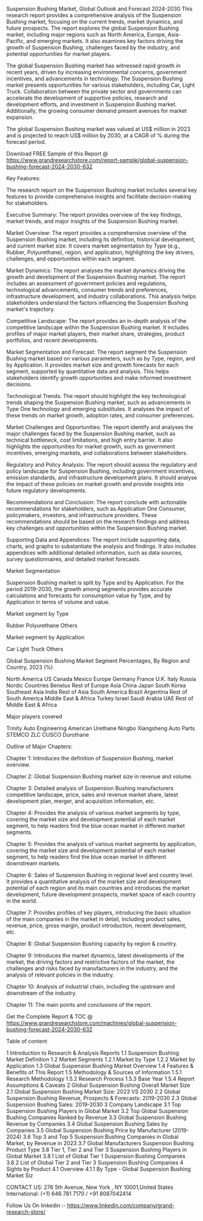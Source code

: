 Suspension Bushing Market, Global Outlook and Forecast 2024-2030
This research report provides a comprehensive analysis of the Suspension Bushing market, focusing on the current trends, market dynamics, and future prospects. The report explores the global Suspension Bushing market, including major regions such as North America, Europe, Asia-Pacific, and emerging markets. It also examines key factors driving the growth of Suspension Bushing, challenges faced by the industry, and potential opportunities for market players.

The global Suspension Bushing market has witnessed rapid growth in recent years, driven by increasing environmental concerns, government incentives, and advancements in technology. The Suspension Bushing market presents opportunities for various stakeholders, including Car, Light Truck. Collaboration between the private sector and governments can accelerate the development of supportive policies, research and development efforts, and investment in Suspension Bushing market. Additionally, the growing consumer demand present avenues for market expansion.

The global Suspension Bushing market was valued at US$ million in 2023 and is projected to reach US$ million by 2030, at a CAGR of % during the forecast period.

Download FREE Sample of this Report @ https://www.grandresearchstore.com/report-sample/global-suspension-bushing-forecast-2024-2030-632


Key Features:

The research report on the Suspension Bushing market includes several key features to provide comprehensive insights and facilitate decision-making for stakeholders.

Executive Summary: The report provides overview of the key findings, market trends, and major insights of the Suspension Bushing market.

Market Overview: The report provides a comprehensive overview of the Suspension Bushing market, including its definition, historical development, and current market size. It covers market segmentation by Type (e.g., Rubber, Polyurethane), region, and application, highlighting the key drivers, challenges, and opportunities within each segment.

Market Dynamics: The report analyses the market dynamics driving the growth and development of the Suspension Bushing market. The report includes an assessment of government policies and regulations, technological advancements, consumer trends and preferences, infrastructure development, and industry collaborations. This analysis helps stakeholders understand the factors influencing the Suspension Bushing market's trajectory.

Competitive Landscape: The report provides an in-depth analysis of the competitive landscape within the Suspension Bushing market. It includes profiles of major market players, their market share, strategies, product portfolios, and recent developments.

Market Segmentation and Forecast: The report segment the Suspension Bushing market based on various parameters, such as by Type, region, and by Application. It provides market size and growth forecasts for each segment, supported by quantitative data and analysis. This helps stakeholders identify growth opportunities and make informed investment decisions.

Technological Trends: The report should highlight the key technological trends shaping the Suspension Bushing market, such as advancements in Type One technology and emerging substitutes. It analyses the impact of these trends on market growth, adoption rates, and consumer preferences.

Market Challenges and Opportunities: The report identify and analyses the major challenges faced by the Suspension Bushing market, such as technical bottleneck, cost limitations, and high entry barrier. It also highlights the opportunities for market growth, such as government incentives, emerging markets, and collaborations between stakeholders.

Regulatory and Policy Analysis: The report should assess the regulatory and policy landscape for Suspension Bushing, including government incentives, emission standards, and infrastructure development plans. It should analyse the impact of these policies on market growth and provide insights into future regulatory developments.

Recommendations and Conclusion: The report conclude with actionable recommendations for stakeholders, such as Application One Consumer, policymakers, investors, and infrastructure providers. These recommendations should be based on the research findings and address key challenges and opportunities within the Suspension Bushing market.

Supporting Data and Appendices: The report include supporting data, charts, and graphs to substantiate the analysis and findings. It also includes appendices with additional detailed information, such as data sources, survey questionnaires, and detailed market forecasts.

Market Segmentation

Suspension Bushing market is split by Type and by Application. For the period 2019-2030, the growth among segments provides accurate calculations and forecasts for consumption value by Type, and by Application in terms of volume and value.



Market segment by Type



Rubber
Polyurethane
Others


Market segment by Application



Car
Light Truck
Others


Global Suspension Bushing Market Segment Percentages, By Region and Country, 2023 (%)



North America
US
Canada
Mexico
Europe
Germany
France
U.K.
Italy
Russia
Nordic Countries
Benelux
Rest of Europe
Asia
China
Japan
South Korea
Southeast Asia
India
Rest of Asia
South America
Brazil
Argentina
Rest of South America
Middle East & Africa
Turkey
Israel
Saudi Arabia
UAE
Rest of Middle East & Africa


Major players covered



Trinity Auto Engineering
American Urethane
Ningbo Xiangsheng Auto Parts
STEMCO
ZLC
CUSCO
Durothane


Outline of Major Chapters:

Chapter 1: Introduces the definition of Suspension Bushing, market overview.

Chapter 2: Global Suspension Bushing market size in revenue and volume.

Chapter 3: Detailed analysis of Suspension Bushing manufacturers competitive landscape, price, sales and revenue market share, latest development plan, merger, and acquisition information, etc.

Chapter 4: Provides the analysis of various market segments by type, covering the market size and development potential of each market segment, to help readers find the blue ocean market in different market segments.

Chapter 5: Provides the analysis of various market segments by application, covering the market size and development potential of each market segment, to help readers find the blue ocean market in different downstream markets.

Chapter 6: Sales of Suspension Bushing in regional level and country level. It provides a quantitative analysis of the market size and development potential of each region and its main countries and introduces the market development, future development prospects, market space of each country in the world.

Chapter 7: Provides profiles of key players, introducing the basic situation of the main companies in the market in detail, including product sales, revenue, price, gross margin, product introduction, recent development, etc.

Chapter 8: Global Suspension Bushing capacity by region & country.

Chapter 9: Introduces the market dynamics, latest developments of the market, the driving factors and restrictive factors of the market, the challenges and risks faced by manufacturers in the industry, and the analysis of relevant policies in the industry.

Chapter 10: Analysis of industrial chain, including the upstream and downstream of the industry.

Chapter 11: The main points and conclusions of the report.

Get the Complete Report & TOC @ https://www.grandresearchstore.com/machines/global-suspension-bushing-forecast-2024-2030-632

Table of content

1 Introduction to Research & Analysis Reports
1.1 Suspension Bushing Market Definition
1.2 Market Segments
1.2.1 Market by Type
1.2.2 Market by Application
1.3 Global Suspension Bushing Market Overview
1.4 Features & Benefits of This Report
1.5 Methodology & Sources of Information
1.5.1 Research Methodology
1.5.2 Research Process
1.5.3 Base Year
1.5.4 Report Assumptions & Caveats
2 Global Suspension Bushing Overall Market Size
2.1 Global Suspension Bushing Market Size: 2023 VS 2030
2.2 Global Suspension Bushing Revenue, Prospects & Forecasts: 2019-2030
2.3 Global Suspension Bushing Sales: 2019-2030
3 Company Landscape
3.1 Top Suspension Bushing Players in Global Market
3.2 Top Global Suspension Bushing Companies Ranked by Revenue
3.3 Global Suspension Bushing Revenue by Companies
3.4 Global Suspension Bushing Sales by Companies
3.5 Global Suspension Bushing Price by Manufacturer (2019-2024)
3.6 Top 3 and Top 5 Suspension Bushing Companies in Global Market, by Revenue in 2023
3.7 Global Manufacturers Suspension Bushing Product Type
3.8 Tier 1, Tier 2 and Tier 3 Suspension Bushing Players in Global Market
3.8.1 List of Global Tier 1 Suspension Bushing Companies
3.8.2 List of Global Tier 2 and Tier 3 Suspension Bushing Companies
4 Sights by Product
4.1 Overview
4.1.1 By Type - Global Suspension Bushing Market Siz

CONTACT US:
276 5th Avenue, New York , NY 10001,United States
International: (+1) 646 781 7170 / +91 8087042414

Follow Us On linkedin :- https://www.linkedin.com/company/grand-research-store/
